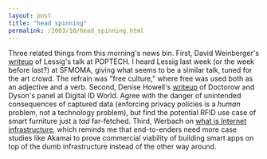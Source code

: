```yaml
---
layout: post
title: "head spinning"
permalink: /2003/10/head_spinning.html
---
```


<p>Three related things from this morning's news bin.  First, David Weinberger's <a href="http://www.hyperorg.com/blogger/mtarchive/002089.html">writeup</a> of Lessig's talk at POPTECH.  I heard Lessig last week (or the week before last?) at SFMOMA, giving what seems to be a similar talk, tuned for the art crowd.  The refrain was "free culture," where free was used both as an adjective and a verb.  Second, Denise Howell's <a href="http://bgbg.blogspot.com/archives/2003_10_12_bgbg_archive.html#106640657876220489">writeup</a> of Doctorow and Dyson's panel at Digital ID World.  Agree with the danger of unintended consequences of captured data (enforcing privacy policies is a <i>human</i> problem, not a technology problem), but find the potential RFID use case of smart furniture just a <i>tad</i> far-fetched.  Third, Werbach on <a href="http://werbach.com/blog/2003/10/17.html#a1267">what is Internet infrastructure</a>, which reminds me that end-to-enders need more case studies like Akamai to prove commercial viability of building smart apps on top of the dumb infrastructure instead of the other way around.</p>


